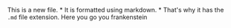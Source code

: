 This is a new file. * It is formatted using markdown. * That's why it has the `.md` file extension.
Here you go you frankenstein
